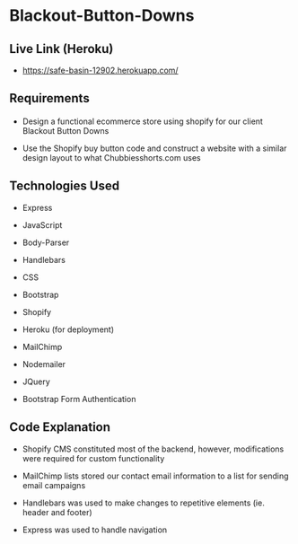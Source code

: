 # Blackout-Button-Downs

## Live Link (Heroku)
- https://safe-basin-12902.herokuapp.com/

## Requirements
####

- Design a functional ecommerce store using shopify for our client Blackout Button Downs

- Use the Shopify buy button code and construct a website with a similar design layout to what Chubbiesshorts.com uses


## Technologies Used

- Express

- JavaScript

- Body-Parser

- Handlebars

- CSS

- Bootstrap

- Shopify

- Heroku (for deployment)

- MailChimp

- Nodemailer

- JQuery

- Bootstrap Form Authentication

## Code Explanation

- Shopify CMS constituted most of the backend, however, modifications were required for custom functionality

- MailChimp lists stored our contact email information to a list for sending email campaigns

- Handlebars was used to make changes to repetitive elements (ie. header and footer)

- Express was used to handle navigation 

